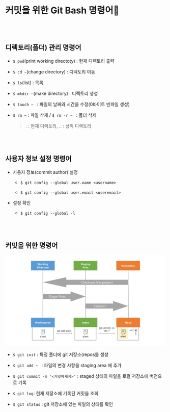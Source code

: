 # 커밋을 위한 Git Bash 명령어📝

<br/><br/>

## 디렉토리(폴더) 관리 명령어

- `$ pwd`(print working directoty) : 현재 디렉토리 출력

- `$ cd ~`(change directory) : 디렉토리 이동

- `$ ls`(list) : 목록

- `$ mkdir ~`(make directory) : 디렉토리 생성

- `$ touch ~ ` : 파일의 날짜와 시간을 수정(0바이트 빈파일 생성)

- `$ rm ~` : 파일 삭제 / `$ rm -r ~ ` : 폴더 삭제

  > . : 현재 디렉토리, .. : 상위 디렉토리

<br/><br/>

## 사용자 정보 설정 명령어

- 사용자 정보(commit author) 설정

  - `$ git config --global user.name <username>`

  - `$ git config --global user.email <useremail>`
- 설정 확인
  - `$ git config --global -l`

<br/><br/>

## 커밋을 위한 명령어

![git_3areas_01](git_bash_command.assets/git_3areas_01.png)

- `$ git init` : 특정 폴더에 git 저장소(repos를 생성

- `$ git add ~ ` : 파일의 변경 사항을 staging area 에 추가

- `$ git commit -m '<커밋메세지>'` : staged 상태의 파일을 로컬 저장소에 버전으로 기록

- `$ git log`: 현재 저장소에 기록된 커밋을 조회

- `$ git status` : git 저장소에 있는 파일의 상태를 확인


